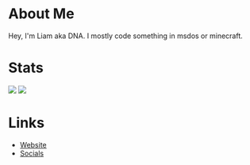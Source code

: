 # About Me
Hey, I'm Liam aka DNA. I mostly code something in msdos or minecraft.

# Stats
[![](https://github-readme-stats.vercel.app/api?username=dnascanner)](https://dnascanner.de)
[![](https://github-readme-stats.vercel.app/api/top-langs/?username=dnascanner)](https://dnascanner.de)

# Links
- [Website](https://dnascanner.de)
- [Socials](https://dnascanner.de/socials)
